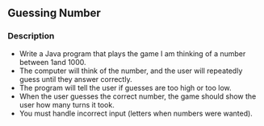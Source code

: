 ## Guessing Number
### Description
- Write a Java program that plays the game I am thinking of a number between 1and 1000. 
- The computer will think of the number, and the user will repeatedly guess until they answer correctly. 
- The program will tell the user if guesses are too high or too low. 
- When the user guesses the correct number, the game should show the user how many turns it took. 
- You must handle incorrect input (letters when numbers were wanted). 
